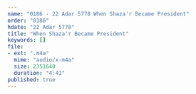 ```yaml
---
name: "0186 - 22 Adar 5778 When Shaza'r Became President"
order: "0186"
hdate: "22 Adar 5778"
title: "When Shaza'r Became President"
keywords: []
file:
- ext: ".m4a"
  mime: "audio/x-m4a"
  size: 2351640
  duration: "4:41"
published: true
---
```


